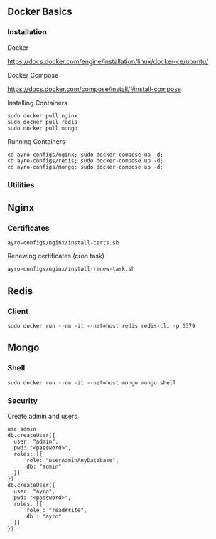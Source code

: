 ## Docker Basics ##

### Installation ###

Docker

https://docs.docker.com/engine/installation/linux/docker-ce/ubuntu/

Docker Compose

https://docs.docker.com/compose/install/#install-compose

Installing Containers
````
sudo docker pull nginx
sudo docker pull redis
sudo docker pull mongo
````
Running Containers
````
cd ayro-configs/nginx; sudo docker-compose up -d;
cd ayro-configs/redis; sudo docker-compose up -d;
cd ayro-configs/mongo; sudo docker-compose up -d;
````

### Utilities ###

## Nginx ##

### Certificates ###
````
ayro-configs/nginx/install-certs.sh
````
Renewing certificates (cron task)
````
ayro-configs/nginx/install-renew-task.sh
````

## Redis ##

### Client ###
````
sudo docker run --rm -it --net=host redis redis-cli -p 6379
````

## Mongo ##

### Shell ###
````
sudo docker run --rm -it --net=host mongo mongo shell
````

### Security ###

Create admin and users
````
use admin
db.createUser({
  user: "admin",
  pwd: "<password>",
  roles: [{
      role: "userAdminAnyDatabase",
      db: "admin"
  }]
})
db.createUser({
  user: "ayro",
  pwd: "<password>",
  roles: [{
      role : "readWrite",
      db : "ayro"
  }]
})
````